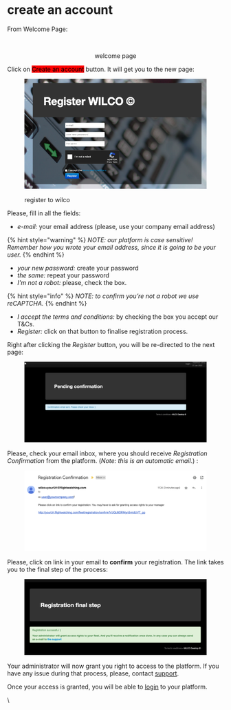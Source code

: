 # create an account

From Welcome Page:

<div align="center" data-full-width="true">

<figure><img src="../../../.gitbook/assets/Screenshot 2023-07-12 at 11.50.34.png" alt="" width="563"><figcaption><p>welcome page</p></figcaption></figure>

</div>

Click on <mark style="background-color:red;">Create an account</mark> button. It will get you to the new page:

<figure><img src="../../../.gitbook/assets/Screenshot 2023-01-24 at 08.31.21.png" alt=""><figcaption><p>register to wilco</p></figcaption></figure>

Please, fill in all the fields:&#x20;

* _e-mail:_ your email address (please, use your company email address)&#x20;

{% hint style="warning" %}
_NOTE: our platform is case sensitive! Remember how you wrote your email address, since it is going to be your user._
{% endhint %}

* _your new password:_ create your password&#x20;
* _the same:_ repeat your password
* _I'm not a robot:_ please, check the box.&#x20;

{% hint style="info" %}
_NOTE: to confirm you’re not a robot we use reCAPTCHA._
{% endhint %}

* _I accept the terms and conditions:_ by checking the box you accept our T\&Cs.&#x20;
* _Register:_ click on that button to finalise registration process.&#x20;

Right after clicking the _Register_ button, you will be re-directed to the next page:&#x20;

<figure><img src="../../../.gitbook/assets/Screenshot 2023-01-27 at 11.24.28.png" alt=""><figcaption></figcaption></figure>

Please, check your email inbox, where you should receive _Registration Confirmation_ from the platform. (_Note: this is an automatic email_.) :&#x20;

<figure><img src="../../../.gitbook/assets/register.png" alt=""><figcaption></figcaption></figure>

Please, click on link in your email to **confirm** your registration. The link takes you to the final step of the process:

<figure><img src="../../../.gitbook/assets/Screenshot 2023-01-27 at 11.36.29.png" alt=""><figcaption></figcaption></figure>

Your administrator will now grant you right to access to the platform. If you have any issue during that process, please, contact [support](http://127.0.0.1:5000/u/korrTCM5SdaFJ29m0LZWw07xLi82).&#x20;

Once your access is granted,  you will be able to [login](login/) to your platform.

\
